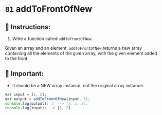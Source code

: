 # `81` addToFrontOfNew

## 📝 Instructions: 

1. Write a function called `addToFrontOfNew`.

Given an array and an element, `addToFrontOfNew` returns a new array containing all the elements of the given array, with the given element added to the front.

## :mag_right: Important:

+ It should be a NEW array instance, not the original array instance.

```js
var input = [1, 2];
var output = addToFrontOfNew(input, 3);
console.log(output); // --> [3, 1, 2];
console.log(input); --> [1, 2]
```